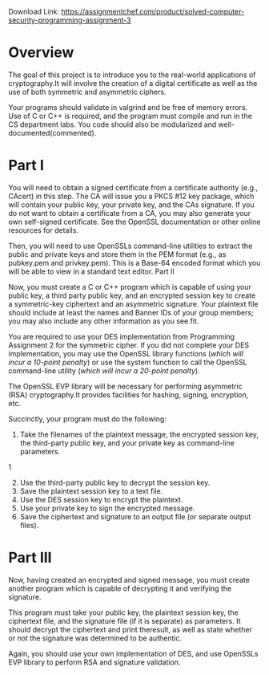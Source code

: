 Download Link: https://assignmentchef.com/product/solved-computer-security-programming-assignment-3
<br>
<h1>Overview</h1>

The goal of this project is to introduce you to the real-world applications of cryptography.It will involve the creation of a digital certificate as well as the use of both symmetric and asymmetric ciphers.

Your programs should validate in valgrind and be free of memory errors. Use of C or C++ is required, and the program must compile and run in the CS department labs. You code should also be modularized and well-documented(commented).

<h1>Part I</h1>

You will need to obtain a signed certificate from a certificate authority (e.g., CAcert) in this step. The CA will issue you a PKCS #12 key package, which will contain your public key, your private key, and the CAs signature. If you do not want to obtain a certificate from a CA, you may also generate your own self-signed certificate. See the OpenSSL documentation or other online resources for details.

Then, you will need to use OpenSSLs command-line utilities to extract the public and private keys and store them in the PEM format (e.g., as pubkey.pem and privkey.pem). This is a Base-64 encoded format which you will be able to view in a standard text editor. Part II

Now, you must create a C or C++ program which is capable of using your public key, a third party public key, and an encrypted session key to create a symmetric-key ciphertext and an asymmetric signature. Your plaintext file should include at least the names and Banner IDs of your group members; you may also include any other information as you see fit.

You are required to use your DES implementation from Programming Assignment 2 for the symmetric cipher. If you did not complete your DES implementation, you may use the OpenSSL library functions (<em>which will incur a 10-point penalty</em>) or use the system function to call the OpenSSL command-line utility (<em>which will incur a 20-point penalty</em>).

The OpenSSL EVP library will be necessary for performing asymmetric (RSA) cryptography.It provides facilities for hashing, signing, encryption, etc.

Succinctly, your program must do the following:

<ol>

 <li>Take the filenames of the plaintext message, the encrypted session key, the third-party public key, and your private key as command-line parameters.</li>

</ol>

1

<ol start="2">

 <li>Use the third-party public key to decrypt the session key.</li>

 <li>Save the plaintext session key to a text file.</li>

 <li>Use the DES session key to encrypt the plaintext.</li>

 <li>Use your private key to sign the encrypted message.</li>

 <li>Save the ciphertext and signature to an output file (or separate output files).</li>

</ol>

<h1>Part III</h1>

Now, having created an encrypted and signed message, you must create another program which is capable of decrypting it and verifying the signature.

This program must take your public key, the plaintext session key, the ciphertext file, and the signature file (if it is separate) as parameters. It should decrypt the ciphertext and print theresult, as well as state whether or not the signature was determined to be authentic.

Again, you should use your own implementation of DES, and use OpenSSLs EVP library to perform RSA and signature validation.